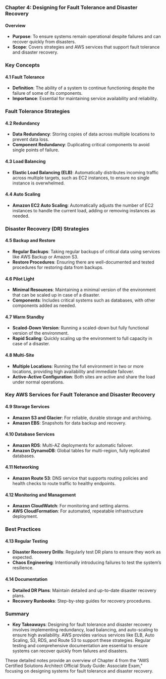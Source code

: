### Chapter 4: Designing for Fault Tolerance and Disaster Recovery

#### Overview
- **Purpose**: To ensure systems remain operational despite failures and can recover quickly from disasters.
- **Scope**: Covers strategies and AWS services that support fault tolerance and disaster recovery.

### Key Concepts

#### 4.1 Fault Tolerance
- **Definition**: The ability of a system to continue functioning despite the failure of some of its components.
- **Importance**: Essential for maintaining service availability and reliability.

### Fault Tolerance Strategies

#### 4.2 Redundancy
- **Data Redundancy**: Storing copies of data across multiple locations to prevent data loss.
- **Component Redundancy**: Duplicating critical components to avoid single points of failure.

#### 4.3 Load Balancing
- **Elastic Load Balancing (ELB)**: Automatically distributes incoming traffic across multiple targets, such as EC2 instances, to ensure no single instance is overwhelmed.

#### 4.4 Auto Scaling
- **Amazon EC2 Auto Scaling**: Automatically adjusts the number of EC2 instances to handle the current load, adding or removing instances as needed.

### Disaster Recovery (DR) Strategies

#### 4.5 Backup and Restore
- **Regular Backups**: Taking regular backups of critical data using services like AWS Backup or Amazon S3.
- **Restore Procedures**: Ensuring there are well-documented and tested procedures for restoring data from backups.

#### 4.6 Pilot Light
- **Minimal Resources**: Maintaining a minimal version of the environment that can be scaled up in case of a disaster.
- **Components**: Includes critical systems such as databases, with other components added as needed.

#### 4.7 Warm Standby
- **Scaled-Down Version**: Running a scaled-down but fully functional version of the environment.
- **Rapid Scaling**: Quickly scaling up the environment to full capacity in case of a disaster.

#### 4.8 Multi-Site
- **Multiple Locations**: Running the full environment in two or more locations, providing high availability and immediate failover.
- **Active-Active Configuration**: Both sites are active and share the load under normal operations.

### Key AWS Services for Fault Tolerance and Disaster Recovery

#### 4.9 Storage Services
- **Amazon S3 and Glacier**: For reliable, durable storage and archiving.
- **Amazon EBS**: Snapshots for data backup and recovery.

#### 4.10 Database Services
- **Amazon RDS**: Multi-AZ deployments for automatic failover.
- **Amazon DynamoDB**: Global tables for multi-region, fully replicated databases.

#### 4.11 Networking
- **Amazon Route 53**: DNS service that supports routing policies and health checks to route traffic to healthy endpoints.

#### 4.12 Monitoring and Management
- **Amazon CloudWatch**: For monitoring and setting alarms.
- **AWS CloudFormation**: For automated, repeatable infrastructure deployment.

### Best Practices

#### 4.13 Regular Testing
- **Disaster Recovery Drills**: Regularly test DR plans to ensure they work as expected.
- **Chaos Engineering**: Intentionally introducing failures to test the system’s resilience.

#### 4.14 Documentation
- **Detailed DR Plans**: Maintain detailed and up-to-date disaster recovery plans.
- **Recovery Runbooks**: Step-by-step guides for recovery procedures.

### Summary
- **Key Takeaways**: Designing for fault tolerance and disaster recovery involves implementing redundancy, load balancing, and auto-scaling to ensure high availability. AWS provides various services like ELB, Auto Scaling, S3, RDS, and Route 53 to support these strategies. Regular testing and comprehensive documentation are essential to ensure systems can recover quickly from failures and disasters.

These detailed notes provide an overview of Chapter 4 from the "AWS Certified Solutions Architect Official Study Guide: Associate Exam," focusing on designing systems for fault tolerance and disaster recovery.